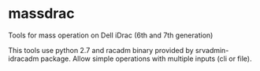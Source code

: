 # massdrac
Tools for mass operation on Dell iDrac (6th and 7th generation)

This tools use python 2.7 and racadm binary provided by srvadmin-idracadm package.
Allow simple operations with multiple inputs (cli or file).
